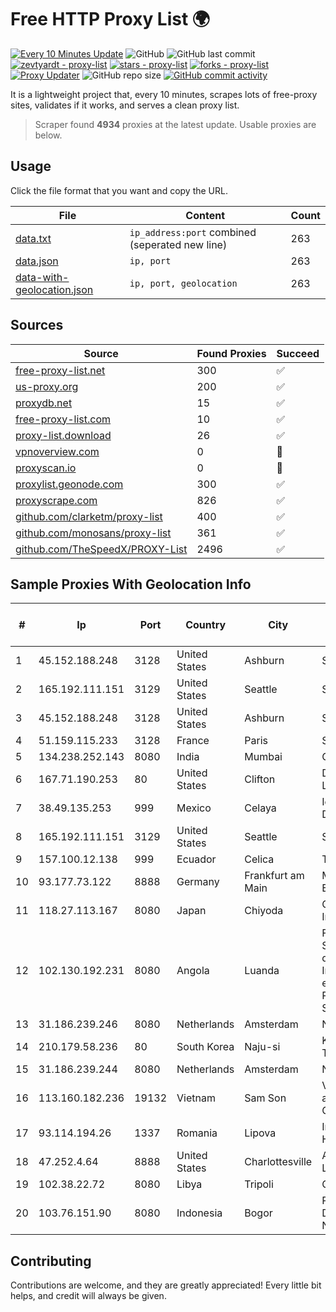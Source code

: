 
# Free HTTP Proxy List 🌍

[![Every 10 Minutes Update](https://github.com/mertguvencli/http-proxy-list/actions/workflows/main.yml/badge.svg?branch=main)](https://github.com/mertguvencli/http-proxy-list/actions/workflows/main.yml)
![GitHub](https://img.shields.io/github/license/mertguvencli/http-proxy-list)
![GitHub last commit](https://img.shields.io/github/last-commit/mertguvencli/http-proxy-list)
[![zevtyardt - proxy-list](https://img.shields.io/static/v1?label=zevtyardt&message=proxy-list&color=blue&logo=github)](https://github.com/zevtyardt/proxy-list "Go to GitHub repo")
[![stars - proxy-list](https://img.shields.io/github/stars/zevtyardt/proxy-list?style=social)](https://github.com/zevtyardt/proxy-list)
[![forks - proxy-list](https://img.shields.io/github/forks/zevtyardt/proxy-list?style=social)](https://github.com/zevtyardt/proxy-list)
[![Proxy Updater](https://github.com/zevtyardt/proxy-list/workflows/Proxy%20Updater/badge.svg)](https://github.com/zevtyardt/proxy-list/actions?query=workflow:"Proxy+Updater")
![GitHub repo size](https://img.shields.io/github/repo-size/zevtyardt/proxy-list)
[![GitHub commit activity](https://img.shields.io/github/commit-activity/m/zevtyardt/proxy-list?logo=commits)](https://github.com/zevtyardt/proxy-list/commits/main)

It is a lightweight project that, every 10 minutes, scrapes lots of free-proxy sites, validates if it works, and serves a clean proxy list.

> Scraper found **4934** proxies at the latest update. Usable proxies are below.

## Usage

Click the file format that you want and copy the URL.

|File|Content|Count|
|----|-------|-----|
|[data.txt](https://raw.githubusercontent.com/mertguvencli/http-proxy-list/main/proxy-list/data.txt)|`ip_address:port` combined (seperated new line)|263|
|[data.json](https://raw.githubusercontent.com/mertguvencli/http-proxy-list/main/proxy-list/data.json)|`ip, port`|263|
|[data-with-geolocation.json](https://raw.githubusercontent.com/mertguvencli/http-proxy-list/main/proxy-list/data-with-geolocation.json)|`ip, port, geolocation`|263|

## Sources

|Source|Found Proxies|Succeed|
|------|-------------|-------|
|[free-proxy-list.net](https://free-proxy-list.net)|300|✅|
|[us-proxy.org](https://www.us-proxy.org)|200|✅|
|[proxydb.net](http://proxydb.net)|15|✅|
|[free-proxy-list.com](https://free-proxy-list.com/?page=&port=&type%5B%5D=http&type%5B%5D=https&up_time=0&search=Search)|10|✅|
|[proxy-list.download](https://www.proxy-list.download/HTTP)|26|✅|
|[vpnoverview.com](https://vpnoverview.com/privacy/anonymous-browsing/free-proxy-servers)|0|🚫|
|[proxyscan.io](https://www.proxyscan.io)|0|🚫|
|[proxylist.geonode.com](https://proxylist.geonode.com/api/proxy-list?limit=300&page=1&sort_by=lastChecked&sort_type=desc&protocols=http,https)|300|✅|
|[proxyscrape.com](https://api.proxyscrape.com/v2/?request=displayproxies&protocol=http&timeout=10000&country=all&ssl=all&anonymity=all)|826|✅|
|[github.com/clarketm/proxy-list](https://raw.githubusercontent.com/clarketm/proxy-list/master/proxy-list-raw.txt)|400|✅|
|[github.com/monosans/proxy-list](https://raw.githubusercontent.com/monosans/proxy-list/main/proxies/http.txt)|361|✅|
|[github.com/TheSpeedX/PROXY-List](https://raw.githubusercontent.com/TheSpeedX/PROXY-List/master/http.txt)|2496|✅|


## Sample Proxies With Geolocation Info

|#|Ip|Port|Country|City|Internet Service Provider|
|-|--|----|-------|----|-------------------------|
|1|45.152.188.248|3128|United States|Ashburn|Sprint|
|2|165.192.111.151|3129|United States|Seattle|SoftLayer|
|3|45.152.188.248|3128|United States|Ashburn|Sprint|
|4|51.159.115.233|3128|France|Paris|SCALEWAY|
|5|134.238.252.143|8080|India|Mumbai|Google LLC|
|6|167.71.190.253|80|United States|Clifton|DigitalOcean, LLC|
|7|38.49.135.253|999|Mexico|Celaya|Ientc S De RL De CV|
|8|165.192.111.151|3129|United States|Seattle|SoftLayer|
|9|157.100.12.138|999|Ecuador|Celica|Telconet S.A|
|10|93.177.73.122|8888|Germany|Frankfurt am Main|M247 Europe SRL|
|11|118.27.113.167|8080|Japan|Chiyoda|GMO Internet, Inc.|
|12|102.130.192.231|8080|Angola|Luanda|Finstar - Sociedade de Investimento e Participacoes S.A|
|13|31.186.239.246|8080|Netherlands|Amsterdam|NetSkope Inc|
|14|210.179.58.236|80|South Korea|Naju-si|Korea Telecom|
|15|31.186.239.244|8080|Netherlands|Amsterdam|NetSkope Inc|
|16|113.160.182.236|19132|Vietnam|Sam Son|VietNam Post and Telecom Corporation|
|17|93.114.194.26|1337|Romania|Lipova|Interkvm Host SRL|
|18|47.252.4.64|8888|United States|Charlottesville|Alibaba.com LLC|
|19|102.38.22.72|8080|Libya|Tripoli|GTA|
|20|103.76.151.90|8080|Indonesia|Bogor|PT. Java Digital Nusantara|



## Contributing

Contributions are welcome, and they are greatly appreciated! Every
little bit helps, and credit will always be given.

